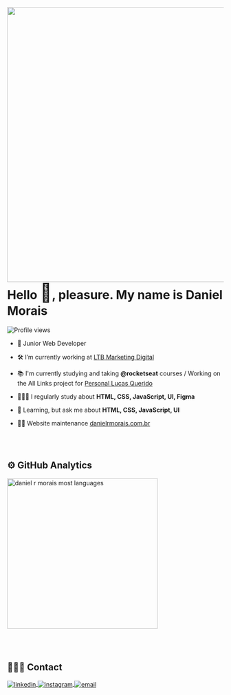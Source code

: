 <img align="right" height="640em" src="https://gist.githubusercontent.com/danielrmorais/1dd3d544838f1bc164698e750b2ee636/raw/2a60e63e76fad7307b999d3f210108f7dba284ac/githubcard_danielrm.svg"/>
<h1 align="left">Hello <span style="font-size: 2.6rem;">👋</span>, pleasure. My name is Daniel Morais</h1>
<p align="left"> <img src="https://komarev.com/ghpvc/?username=danielrmorais&color=blue" alt="Profile views" /> </p>

- 🚀 Junior Web Developer 

- 🛠️ I’m currently working at [LTB Marketing Digital](https://www.portalltb.com.br/)

- 📚 I'm currently studying and taking **@rocketseat** courses / Working on the All Links project for [Personal Lucas Querido](https://www.personallucasquerido.com.br/)

- 👩🏻‍💻 I regularly study about **HTML, CSS, JavaScript, UI, Figma**

- 💬 Learning, but ask me about **HTML, CSS, JavaScript, UI**

- 👨‍💻 Website maintenance [danielrmorais.com.br](https://danielrmorais.com.br/)


<br><br>

<h2 align="left">⚙️ GitHub Analytics</h2>

<p align="left">
<img width="350em" src="https://github-readme-stats.vercel.app/api/?username=danielrmorais&layout=compact&theme=dark" alt="daniel r morais most languages"/>
</p>

<br><br>

<h2 align="left">🙋🏻‍♂️ Contact</h2>

<p align="left" style="background:none">
<a href="https://www.linkedin.com/in/danielrmorais/" target="_blank">
  <img align="center" src="https://img.shields.io/badge/-danielrmorais-05122A?style=flat&logo=linkedin" alt="linkedin"/>
</a>
<a href="https://instagram.com/odanmorais" target="_blank">
 <img align="center" src="https://img.shields.io/badge/-danielrmorais-05122A?style=flat&logo=instagram" alt="instagram"/>
</a>
<a href="mailto:danielrmorais@outlook.com" target="_blank">
 <img align="center" src="https://img.shields.io/badge/-danielrmorais-05122A?style=flat&logo=gmail" alt="email"/>
</a>
</p>
